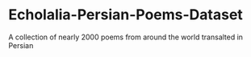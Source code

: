 # Echolalia-Persian-Poems-Dataset
A collection of nearly 2000 poems from around the world transalted in Persian

